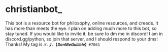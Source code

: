 # christianbot_
This bot is a resource bot for philosophy, online resources, and creeds. It has more than meets the eye.
I plan on adding much more to this bot, so stay tuned. If you would like to invite it, be sure to dm me in discord! I am in discord.gg/python, so join that server, and I should respond to your dms! Thanks! My tag is `𝒮.𝒥.【𝑫𝒐𝒏𝒕𝑩𝒆𝑮𝒖𝒍𝒍𝒊𝒃𝒍𝒆】#7061`
